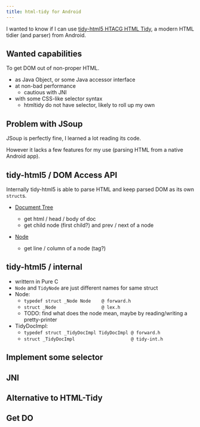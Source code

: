 ```yaml
---
title: html-tidy for Android
---
```


I wanted to know if I can use [tidy-html5 HTACG HTML Tidy](https://github.com/htacg/tidy-html5),
a modern HTML tidier (and parser) from Android.

## Wanted capabilities

To get DOM out of non-proper HTML.

- as Java Object, or some Java accessor interface
- at non-bad performance
    - cautious with JNI
- with some CSS-like selector syntax
    - htmltidy do not have selector, likely to roll up my own

## Problem with JSoup

JSoup is perfectly fine, I learned a lot reading its code.

However it lacks a few features for my use (parsing HTML from a native Android app).

## tidy-html5 / DOM Access API

Internally tidy-html5 is able to parse HTML and keep parsed DOM as its own `struct`s.

- [Document Tree](http://api.html-tidy.org/tidy/tidylib_api_5.4.0/group__Tree.html)
    - get html / head / body of doc
    - get child node (first child?) and prev / next of a node

- [Node](http://api.html-tidy.org/tidy/tidylib_api_5.4.0/group__NodeAsk.html)
    - get line / column of a node (tag?)

## tidy-html5 / internal

- writtern in Pure C
- `Node` and `TidyNode` are just different names for same struct
- Node:
    - `typedef struct _Node Node    @ forward.h`
    - `struct _Node                 @ lex.h`
    - TODO: find what does the node mean, maybe by reading/writing a pretty-printer
- TidyDocImpl:
    - `typedef struct _TidyDocImpl TidyDocImpl @ forward.h`
    - `struct _TidyDocImpl                     @ tidy-int.h`

## Implement some selector

## JNI

## Alternative to HTML-Tidy

## Get DO
